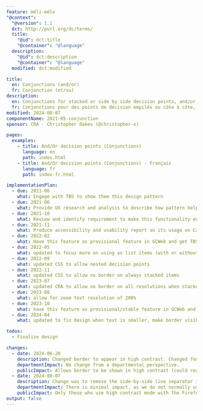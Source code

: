```yaml
---
feature: méli-mélo
"@context":
  "@version": 1.1
  dct: http://purl.org/dc/terms/
  title:
    "@id": dct:title
    "@container": "@language"
  description:
    "@id": dct:description
    "@container": "@language"
  modified: dct:modified

title:
  en: Conjunctions (and/or)
  fr: Conjonction (et/ou)
description:
  en: Conjunctions for stacked or side by side decision points, and/or
  fr: Conjonctions pour des points de décision empilés ou côte à côte, et/ou
modified: 2024-08-07
componentName: 2021-05-conjunction
sponsor: CRA - Christopher Oakes (@christopher-o)

pages:
  examples:
    - title: And/Or decision points (Conjunctions)
      language: en
      path: index.html
    - title: And/Or decision points (Conjunctions) - Français
      language: fr
      path: index-fr.html

implementationPlan:
  - due: 2021-06
    what: Engage with TBS to show them this design pattern
  - due: 2021-06
    what: Provide UX research and analysis to describe how pattern helps usability
  - due: 2021-10
    what: Review and identify requirement to make this functionality enterprise ready
  - due: 2021-11
    what: Produce accessibility and usability report on its usage on Canada.ca
  - due: 2022-02
    what: Have this feature as provisional feature in GCWeb and get TBS to publish guidance on how to use it.
  - due: 2022-05
    what: updated to focus more on using as list items (with or without headers)
  - due: 2022-09
    what: updated CSS to allow nested decision points
  - due: 2022-11
    what: updated CSS to allow no border on always stacked items
  - due: 2023-07
    what: updated CRA to allow no border on all resolutions when stacked
  - due: 2023-08
    what: allow for zoom text resolution of 200%
  - due: 2023-10
    what: have this feature as provisional/stable feature in GCWeb and get TBS to publish guidance on how to use it.
  - due: 2024-04
    what: updated to fix design when text is smaller, make border visible in high contrast mode

todos:
  - Finalize design

changes:
  - date: 2024-06-20
    description: Changed border to appear in high contrast. Changed font size of CSS generated text to em value for better scalability between parent font sizes. Increased minimum height of side by side pattern to create consistant border above and below CSS text design. Updated governance towards stabilization.
    departmentImpact: No change from a departmental perspective.
    publicImpact: Allows border to be shown in high contrast (could require additional adjustment for FF and MacOS browsers). Fixed issue of using design in font sizes other than 20px (GCWeb standard)
  - date: 2024-08-07
    description: Change was to remove the side-by-side line separator in Firefox (but keep the shape and text) when in High contrast mode. The previous pattern had the line separator "cut" through the words (and/or) which could make it slightly illegible.
    departmentImpact: There is minimal impact, as we do not normally use Firefox as a browser, nor does the majority of users use high contrast mode on their devices.
    publicImpact: Only those who use high contrast mode with the Firefox browser, and will be a slight improvement on readability of the text.
output: false
---
```

